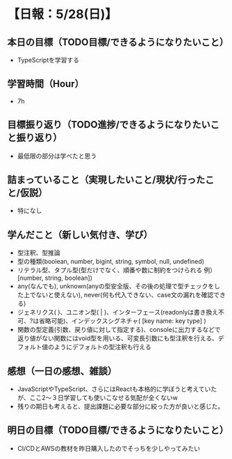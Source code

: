 # 【日報：5/28(日)】
## 本日の目標（TODO目標/できるようになりたいこと）
- TypeScriptを学習する
## 学習時間（Hour）
- 7h
## 目標振り返り（TODO進捗/できるようになりたいこと振り返り）
- 最低限の部分は学べたと思う
## 詰まっていること（実現したいこと/現状/行ったこと/仮説）
- 特になし
## 学んだこと（新しい気付き、学び）
- 型注釈、型推論
- 型の種類(boolean, number, bigint, string, symbol, null, undefined)
- リテラル型、タプル型(型だけでなく、順番や数に制約をつけられる 例）[number, string, boolean])
- any(なんでも), unknown(anyの型安全版、その後の処理で型チェックをした上でないと使えない), never(何も代入できない、case文の漏れを確認できる)
- ジェネリクス( <T> )、ユニオン型( | )、インターフェース(readonlyは書き換え不可、?は省略可能)、インデックスシグネチャ( [key name: key type] )
- 関数の型定義(引数、戻り値に対して指定する)、consoleに出力するなどで返り値がない関数にはvoid型を用いる、可変長引数にも型注釈を行える、デフォルト値のようにデフォルトの型注釈も行える
## 感想（一日の感想、雑談）
- JavaScriptやTypeScript、さらにはReactも本格的に学ぼうと考えていたが、ここ2〜３日学習しても使いこなせる気配が全くないw
- 残りの期日も考えると、提出課題に必要な部分に絞った方が良いと感じた。
## 明日の目標（TODO目標/できるようになりたいこと）
- CI/CDとAWSの教材を昨日購入したのでそっちを少しやってみたい
